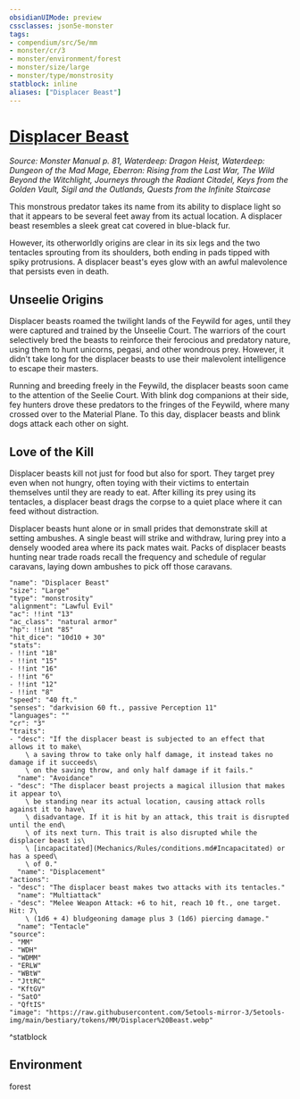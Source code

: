 ```yaml
---
obsidianUIMode: preview
cssclasses: json5e-monster
tags:
- compendium/src/5e/mm
- monster/cr/3
- monster/environment/forest
- monster/size/large
- monster/type/monstrosity
statblock: inline
aliases: ["Displacer Beast"]
---
```

# [Displacer Beast](Mechanics\bestiary\monstrosity/displacer-beast.md)
*Source: Monster Manual p. 81, Waterdeep: Dragon Heist, Waterdeep: Dungeon of the Mad Mage, Eberron: Rising from the Last War, The Wild Beyond the Witchlight, Journeys through the Radiant Citadel, Keys from the Golden Vault, Sigil and the Outlands, Quests from the Infinite Staircase*  

This monstrous predator takes its name from its ability to displace light so that it appears to be several feet away from its actual location. A displacer beast resembles a sleek great cat covered in blue-black fur.

However, its otherworldly origins are clear in its six legs and the two tentacles sprouting from its shoulders, both ending in pads tipped with spiky protrusions. A displacer beast's eyes glow with an awful malevolence that persists even in death.

## Unseelie Origins

Displacer beasts roamed the twilight lands of the Feywild for ages, until they were captured and trained by the Unseelie Court. The warriors of the court selectively bred the beasts to reinforce their ferocious and predatory nature, using them to hunt unicorns, pegasi, and other wondrous prey. However, it didn't take long for the displacer beasts to use their malevolent intelligence to escape their masters.

Running and breeding freely in the Feywild, the displacer beasts soon came to the attention of the Seelie Court. With blink dog companions at their side, fey hunters drove these predators to the fringes of the Feywild, where many crossed over to the Material Plane. To this day, displacer beasts and blink dogs attack each other on sight.

## Love of the Kill

Displacer beasts kill not just for food but also for sport. They target prey even when not hungry, often toying with their victims to entertain themselves until they are ready to eat. After killing its prey using its tentacles, a displacer beast drags the corpse to a quiet place where it can feed without distraction.

Displacer beasts hunt alone or in small prides that demonstrate skill at setting ambushes. A single beast will strike and withdraw, luring prey into a densely wooded area where its pack mates wait. Packs of displacer beasts hunting near trade roads recall the frequency and schedule of regular caravans, laying down ambushes to pick off those caravans.

```statblock
"name": "Displacer Beast"
"size": "Large"
"type": "monstrosity"
"alignment": "Lawful Evil"
"ac": !!int "13"
"ac_class": "natural armor"
"hp": !!int "85"
"hit_dice": "10d10 + 30"
"stats":
- !!int "18"
- !!int "15"
- !!int "16"
- !!int "6"
- !!int "12"
- !!int "8"
"speed": "40 ft."
"senses": "darkvision 60 ft., passive Perception 11"
"languages": ""
"cr": "3"
"traits":
- "desc": "If the displacer beast is subjected to an effect that allows it to make\
    \ a saving throw to take only half damage, it instead takes no damage if it succeeds\
    \ on the saving throw, and only half damage if it fails."
  "name": "Avoidance"
- "desc": "The displacer beast projects a magical illusion that makes it appear to\
    \ be standing near its actual location, causing attack rolls against it to have\
    \ disadvantage. If it is hit by an attack, this trait is disrupted until the end\
    \ of its next turn. This trait is also disrupted while the displacer beast is\
    \ [incapacitated](Mechanics/Rules/conditions.md#Incapacitated) or has a speed\
    \ of 0."
  "name": "Displacement"
"actions":
- "desc": "The displacer beast makes two attacks with its tentacles."
  "name": "Multiattack"
- "desc": "Melee Weapon Attack: +6 to hit, reach 10 ft., one target. Hit: 7\
    \ (1d6 + 4) bludgeoning damage plus 3 (1d6) piercing damage."
  "name": "Tentacle"
"source":
- "MM"
- "WDH"
- "WDMM"
- "ERLW"
- "WBtW"
- "JttRC"
- "KftGV"
- "SatO"
- "QftIS"
"image": "https://raw.githubusercontent.com/5etools-mirror-3/5etools-img/main/bestiary/tokens/MM/Displacer%20Beast.webp"
```
^statblock

## Environment

forest
